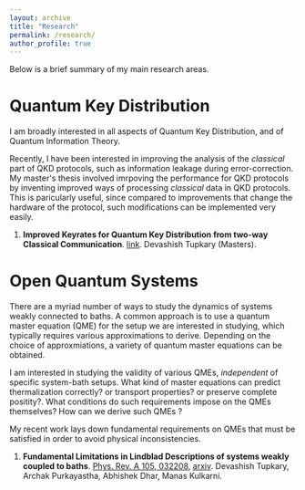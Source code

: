 ```yaml
---
layout: archive
title: "Research"
permalink: /research/
author_profile: true
---
```


Below is a brief summary of my main research areas.

# Quantum Key Distribution
I am broadly interested in all aspects of Quantum Key Distribution, and of Quantum Information Theory. 

Recently, I have been interested in improving the analysis of the *classical* part of QKD protocols, such as information leakage during error-correction.
My master's thesis involved imrpoving the performance for QKD protocols by inventing improved ways of processing *classical* data in QKD protocols. This is paricularly useful, since compared to improvements that change the hardware of the protocol, such modifications can be implemented very easily.

1. **Improved Keyrates for Quantum Key Distribution from two-way Classical Communication**. [link](https://www.uwspace.uwaterloo.ca/handle/10012/18772). Devashish Tupkary (Masters).


# Open Quantum Systems
There are a myriad number of ways to study the dynamics of systems weakly connected to baths. A common approach is to use a quantum master equation (QME) for the setup we are interested in studying, which typically requires various approximations to derive. Depending on the choice of approxmiations, a variety of quantum master equations can be obtained.

I am interested in studying the validity of various QMEs, *independent* of specific system-bath setups. What kind of master equations can predict thermalization correctly? or transport properties? or preserve complete positity?. What conditions do such requirements impose on the QMEs themselves? How can we derive such QMEs ?

My recent work lays down fundamental requirements on QMEs that must be satisfied in order to avoid physical inconsistencies. 


1. **Fundamental Limitations in Lindblad Descriptions of systems weakly coupled to baths**. [Phys. Rev. A 105, 032208](https://journals.aps.org/pra/abstract/10.1103/PhysRevA.105.032208), [arxiv](https://arxiv.org/abs/2105.12091).
    Devashish Tupkary, Archak Purkayastha, Abhishek Dhar, Manas Kulkarni. 
 